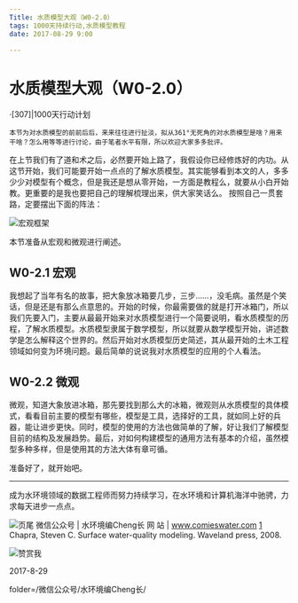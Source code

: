 ```yaml
---
Title: 水质模型大观（W0-2.0）
tags: 1000天持续行动,水质模型教程
date: 2017-08-29 9:00

---
```

# 水质模型大观（W0-2.0）
·[307]|1000天行动计划

	本节为对水质模型的前前后后，来来往往进行扯淡，拟从361°无死角的对水质模型是啥？用来干啥？怎么用等等进行讨论，由于笔者水平有限，所以欢迎大家多多批评。

在上节我们有了道和术之后，必然要开始上路了，我假设你已经修炼好的内功。从这节开始，我们可能要开始一点点的了解水质模型。其实能够看到本文的人，多多少少对模型有个概念，但是我还是想从零开始，一方面是教程么，就要从小白开始教。更重要的是我也要把自己的理解梳理出来，供大家笑话么。
按照自己一贯套路，定要摆出下面的阵法：

![宏观框架][1]

本节准备从宏观和微观进行阐述。

## W0-2.1 宏观
我想起了当年有名的故事，把大象放冰箱要几步，三步……，没毛病。虽然是个笑话，但是还是有那么点意思的。开始的时候，你最需要做的就是打开冰箱门，所以我们先要入门，主要从最最开始来对水质模型进行一个简要说明，看水质模型的历程，了解水质模型。水质模型隶属于数学模型，所以就要从数学模型开始，讲述数学是怎么解释这个世界的。然后开始对水质模型历史简述，其从最开始的土木工程领域如何变为环境问题。最后简单的说说我对水质模型的应用的个人看法。

## W0-2.2 微观
微观，知道大象放进冰箱，那先要找到那么大的冰箱，微观则从水质模型的具体模式，看看目前主要的模型有哪些，模型是工具，选择好的工具，就如同上好的兵器，能让进步更快。同时，模型的使用的方法也做简单的了解，好让我们了解模型目前的结构及发展趋势。最后，对如何构建模型的通用方法有基本的介绍，虽然模型多种多样，但是使用其的方法大体有章可循。


准备好了，就开始吧。


---

成为水环境领域的数据工程师而努力持续学习，在水环境和计算机海洋中驰骋，力求每天进步一点点。

![页尾](http://comieswater-1254012817.cossh.myqcloud.com/comieswater/1523461783398.jpg)
微信公众号 | 水环境编Cheng长
网           站 | www.comieswater.com
[1] Chapra, Steven C. Surface water-quality modeling. Waveland press, 2008.

![赞赏我](http://comieswater-1254012817.cossh.myqcloud.com/comieswater/1523461783390.jpg)


 2017-8-29

folder=/微信公众号/水环境编Cheng长/	


[1]: http://comieswater-1254012817.cossh.myqcloud.com/comieswater/1523461783442.jpg